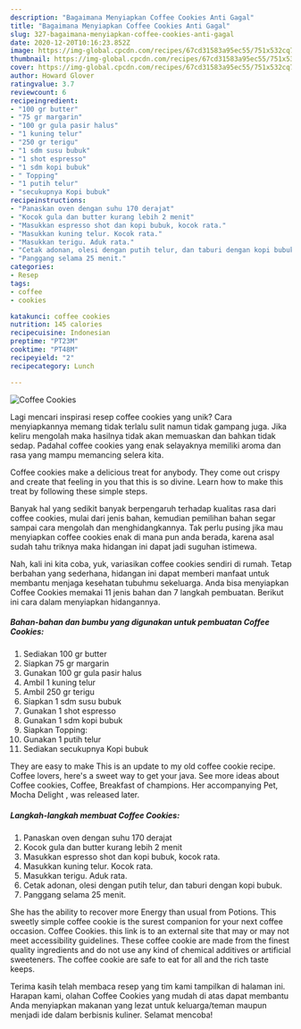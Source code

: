 ```yaml
---
description: "Bagaimana Menyiapkan Coffee Cookies Anti Gagal"
title: "Bagaimana Menyiapkan Coffee Cookies Anti Gagal"
slug: 327-bagaimana-menyiapkan-coffee-cookies-anti-gagal
date: 2020-12-20T10:16:23.852Z
image: https://img-global.cpcdn.com/recipes/67cd31583a95ec55/751x532cq70/coffee-cookies-foto-resep-utama.jpg
thumbnail: https://img-global.cpcdn.com/recipes/67cd31583a95ec55/751x532cq70/coffee-cookies-foto-resep-utama.jpg
cover: https://img-global.cpcdn.com/recipes/67cd31583a95ec55/751x532cq70/coffee-cookies-foto-resep-utama.jpg
author: Howard Glover
ratingvalue: 3.7
reviewcount: 6
recipeingredient:
- "100 gr butter"
- "75 gr margarin"
- "100 gr gula pasir halus"
- "1 kuning telur"
- "250 gr terigu"
- "1 sdm susu bubuk"
- "1 shot espresso"
- "1 sdm kopi bubuk"
- " Topping"
- "1 putih telur"
- "secukupnya Kopi bubuk"
recipeinstructions:
- "Panaskan oven dengan suhu 170 derajat"
- "Kocok gula dan butter kurang lebih 2 menit"
- "Masukkan espresso shot dan kopi bubuk, kocok rata."
- "Masukkan kuning telur. Kocok rata."
- "Masukkan terigu. Aduk rata."
- "Cetak adonan, olesi dengan putih telur, dan taburi dengan kopi bubuk."
- "Panggang selama 25 menit."
categories:
- Resep
tags:
- coffee
- cookies

katakunci: coffee cookies 
nutrition: 145 calories
recipecuisine: Indonesian
preptime: "PT23M"
cooktime: "PT48M"
recipeyield: "2"
recipecategory: Lunch

---
```



![Coffee Cookies](https://img-global.cpcdn.com/recipes/67cd31583a95ec55/751x532cq70/coffee-cookies-foto-resep-utama.jpg)

Lagi mencari inspirasi resep coffee cookies yang unik? Cara menyiapkannya memang tidak terlalu sulit namun tidak gampang juga. Jika keliru mengolah maka hasilnya tidak akan memuaskan dan bahkan tidak sedap. Padahal coffee cookies yang enak selayaknya memiliki aroma dan rasa yang mampu memancing selera kita.

Coffee cookies make a delicious treat for anybody. They come out crispy and create that feeling in you that this is so divine. Learn how to make this treat by following these simple steps.

Banyak hal yang sedikit banyak berpengaruh terhadap kualitas rasa dari coffee cookies, mulai dari jenis bahan, kemudian pemilihan bahan segar sampai cara mengolah dan menghidangkannya. Tak perlu pusing jika mau menyiapkan coffee cookies enak di mana pun anda berada, karena asal sudah tahu triknya maka hidangan ini dapat jadi suguhan istimewa.


Nah, kali ini kita coba, yuk, variasikan coffee cookies sendiri di rumah. Tetap berbahan yang sederhana, hidangan ini dapat memberi manfaat untuk membantu menjaga kesehatan tubuhmu sekeluarga. Anda bisa menyiapkan Coffee Cookies memakai 11 jenis bahan dan 7 langkah pembuatan. Berikut ini cara dalam menyiapkan hidangannya.

<!--inarticleads1-->

##### Bahan-bahan dan bumbu yang digunakan untuk pembuatan Coffee Cookies:

1. Sediakan 100 gr butter
1. Siapkan 75 gr margarin
1. Gunakan 100 gr gula pasir halus
1. Ambil 1 kuning telur
1. Ambil 250 gr terigu
1. Siapkan 1 sdm susu bubuk
1. Gunakan 1 shot espresso
1. Gunakan 1 sdm kopi bubuk
1. Siapkan  Topping:
1. Gunakan 1 putih telur
1. Sediakan secukupnya Kopi bubuk


They are easy to make This is an update to my old coffee cookie recipe. Coffee lovers, here&#39;s a sweet way to get your java. See more ideas about Coffee cookies, Coffee, Breakfast of champions. Her accompanying Pet, Mocha Delight , was released later. 

<!--inarticleads2-->

##### Langkah-langkah membuat Coffee Cookies:

1. Panaskan oven dengan suhu 170 derajat
1. Kocok gula dan butter kurang lebih 2 menit
1. Masukkan espresso shot dan kopi bubuk, kocok rata.
1. Masukkan kuning telur. Kocok rata.
1. Masukkan terigu. Aduk rata.
1. Cetak adonan, olesi dengan putih telur, dan taburi dengan kopi bubuk.
1. Panggang selama 25 menit.


She has the ability to recover more Energy than usual from Potions. This sweetly simple coffee cookie is the surest companion for your next coffee occasion. Coffee Cookies. this link is to an external site that may or may not meet accessibility guidelines. These coffee cookie are made from the finest quality ingredients and do not use any kind of chemical additives or artificial sweeteners. The coffee cookie are safe to eat for all and the rich taste keeps. 

Terima kasih telah membaca resep yang tim kami tampilkan di halaman ini. Harapan kami, olahan Coffee Cookies yang mudah di atas dapat membantu Anda menyiapkan makanan yang lezat untuk keluarga/teman maupun menjadi ide dalam berbisnis kuliner. Selamat mencoba!
